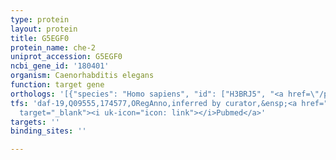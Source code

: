 ```yaml
---
type: protein
layout: protein
title: G5EGF0
protein_name: che-2
uniprot_accession: G5EGF0
ncbi_gene_id: '180401'
organism: Caenorhabditis elegans
function: target gene
orthologs: '[{"species": "Homo sapiens", "id": ["H3BRJ5", "<a href=\"/protein/q9p2h3\">Q9P2H3</a>"]}, {"species": "Drosophila melanogaster", "id": ["Q9VII8"]}, {"species": "Mus musculus", "id": ["Q8K057"]}, {"species": "Rattus norvegicus", "id": ["Q66HB3"]}]'
tfs: 'daf-19,Q09555,174577,ORegAnno,inferred by curator,&ensp;<a href="https://www.ncbi.nlm.nih.gov/pubmed/?term=15790967%5Buid%5D+OR+26578589%5Buid%5D"
  target="_blank"><i uk-icon="icon: link"></i>Pubmed</a>'
targets: ''
binding_sites: ''

---
```

